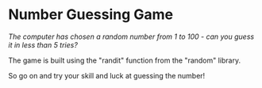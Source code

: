 # Number Guessing Game

*The computer has chosen a random number from 1 to 100 - can you guess it in less than 5 tries?*

The game is built using the "randit" function from the "random" library. 

So go on and try your skill and luck at guessing the number! 
